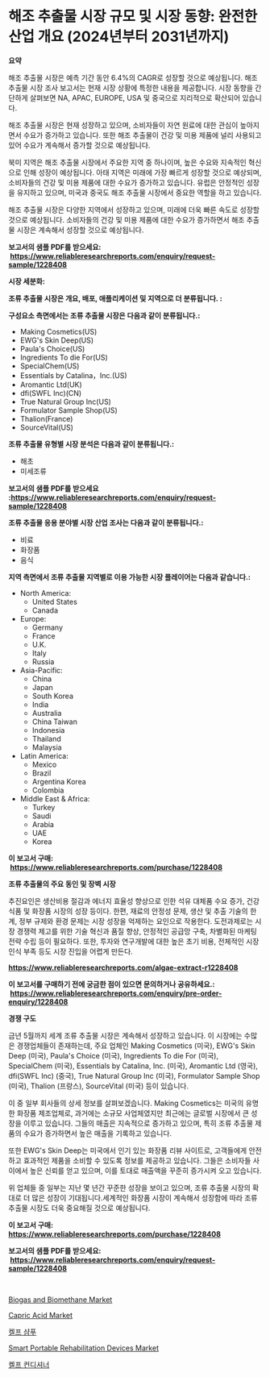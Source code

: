 <p><h1>해조 추출물 시장 규모 및 시장 동향: 완전한 산업 개요 (2024년부터 2031년까지)</h1></p><p><strong>요약</strong></p>
<p><p>해조 추출물 시장은 예측 기간 동안 6.4%의 CAGR로 성장할 것으로 예상됩니다. 해조 추출물 시장 조사 보고서는 현재 시장 상황에 특정한 내용을 제공합니다. 시장 동향을 간단하게 살펴보면 NA, APAC, EUROPE, USA 및 중국으로 지리적으로 확산되어 있습니다.</p><p>해조 추출물 시장은 현재 성장하고 있으며, 소비자들이 자연 원료에 대한 관심이 높아지면서 수요가 증가하고 있습니다. 또한 해조 추출물이 건강 및 미용 제품에 널리 사용되고 있어 수요가 계속해서 증가할 것으로 예상됩니다.</p><p>북미 지역은 해조 추출물 시장에서 주요한 지역 중 하나이며, 높은 수요와 지속적인 혁신으로 인해 성장이 예상됩니다. 아태 지역은 미래에 가장 빠르게 성장할 것으로 예상되며, 소비자들의 건강 및 미용 제품에 대한 수요가 증가하고 있습니다. 유럽은 안정적인 성장을 유지하고 있으며, 미국과 중국도 해조 추출물 시장에서 중요한 역할을 하고 있습니다.</p><p>해조 추출물 시장은 다양한 지역에서 성장하고 있으며, 미래에 더욱 빠른 속도로 성장할 것으로 예상됩니다. 소비자들의 건강 및 미용 제품에 대한 수요가 증가하면서 해조 추출물 시장은 계속해서 성장할 것으로 예상됩니다.</p></p>
<p><strong>보고서의 샘플 PDF를 받으세요: &nbsp;<a href="https://www.reliableresearchreports.com/enquiry/request-sample/1228408">https://www.reliableresearchreports.com/enquiry/request-sample/1228408</a></strong></p>
<p><strong>시장 세분화:</strong></p>
<p><strong> 조류 추출물 시장은 개요, 배포, 애플리케이션 및 지역으로 더 분류됩니다. :</strong></p>
<p><strong>구성요소 측면에서는 조류 추출물 시장은 다음과 같이 분류됩니다.:</strong></p>
<p><ul><li>Making Cosmetics(US)</li><li>EWG's Skin Deep(US)</li><li>Paula's Choice(US)</li><li>Ingredients To die For(US)</li><li>SpecialChem(US)</li><li>Essentials by Catalina，Inc.(US)</li><li>Aromantic Ltd(UK)</li><li>dfi(SWFL Inc)(CN)</li><li>True Natural Group Inc(US)</li><li>Formulator Sample Shop(US)</li><li>Thalion(France)</li><li>SourceVital(US)</li></ul></p>
<p><strong> 조류 추출물 유형별 시장 분석은 다음과 같이 분류됩니다.:</strong></p>
<p><ul><li>해초</li><li>미세조류</li></ul></p>
<p><strong>보고서의 샘플 PDF를 받으세요 :<a href="https://www.reliableresearchreports.com/enquiry/request-sample/1228408">https://www.reliableresearchreports.com/enquiry/request-sample/1228408</a></strong></p>
<p><strong> 조류 추출물 응용 분야별 시장 산업 조사는 다음과 같이 분류됩니다.:</strong></p>
<p><ul><li>비료</li><li>화장품</li><li>음식</li></ul></p>
<p><strong>지역 측면에서 조류 추출물 지역별로 이용 가능한 시장 플레이어는 다음과 같습니다.:</strong></p>
<p><ul>
    <li>
        North America:
        <ul>
            <li>United States</li>
            <li>Canada</li>
        </ul>
    </li>
    <li>
        Europe:
        <ul>
            <li>Germany</li>
            <li>France</li>
            <li>U.K.</li>
            <li>Italy</li>
            <li>Russia</li>
        </ul>
    </li>
    <li>
        Asia-Pacific:
        <ul>
            <li>China</li>
            <li>Japan</li>
            <li>South Korea</li>
            <li>India</li>
            <li>Australia</li>
            <li>China Taiwan</li>
            <li>Indonesia</li>
            <li>Thailand</li>
            <li>Malaysia</li>
        </ul>
    </li>
    <li>
        Latin America:
        <ul>
            <li>Mexico</li>
            <li>Brazil</li>
            <li>Argentina Korea</li>
            <li>Colombia</li>
        </ul>
    </li>
    <li>
        Middle East & Africa:
        <ul>
            <li>Turkey</li>
            <li>Saudi</li>
            <li>Arabia</li>
            <li>UAE</li>
            <li>Korea</li>
        </ul>
    </li>
    </ul></p>
<p><strong>이 보고서 구매: &nbsp;<a href="https://www.reliableresearchreports.com/purchase/1228408">https://www.reliableresearchreports.com/purchase/1228408</a></strong></p>
<p><strong>조류 추출물의 주요 동인 및 장벽 시장</strong></p>
<p><p>추진요인은 생산비용 절감과 에너지 효율성 향상으로 인한 석유 대체품 수요 증가, 건강식품 및 화장품 시장의 성장 등이다. 한편, 재료의 안정성 문제, 생산 및 추출 기술의 한계, 정부 규제와 환경 문제는 시장 성장을 억제하는 요인으로 작용한다. 도전과제로는 시장 경쟁력 제고를 위한 기술 혁신과 품질 향상, 안정적인 공급망 구축, 차별화된 마케팅 전략 수립 등이 필요하다. 또한, 투자와 연구개발에 대한 높은 초기 비용, 전체적인 시장 인식 부족 등도 시장 진입을 어렵게 만든다.</p></p>
<p><strong><a href="https://www.reliableresearchreports.com/algae-extract-r1228408">https://www.reliableresearchreports.com/algae-extract-r1228408</a></strong></p>
<p><strong>이 보고서를 구매하기 전에 궁금한 점이 있으면 문의하거나 공유하세요.: &nbsp;<a href="https://www.reliableresearchreports.com/enquiry/pre-order-enquiry/1228408">https://www.reliableresearchreports.com/enquiry/pre-order-enquiry/1228408</a></strong></p>
<p><strong>경쟁 구도</strong></p>
<p><p>금년 5월까지 세계 조류 추출물 시장은 계속해서 성장하고 있습니다. 이 시장에는 수많은 경쟁업체들이 존재하는데, 주요 업체인 Making Cosmetics (미국), EWG's Skin Deep (미국), Paula's Choice (미국), Ingredients To die For (미국), SpecialChem (미국), Essentials by Catalina, Inc. (미국), Aromantic Ltd (영국), dfi(SWFL Inc) (중국), True Natural Group Inc (미국), Formulator Sample Shop (미국), Thalion (프랑스), SourceVital (미국) 등이 있습니다.</p><p>이 중 일부 회사들의 상세 정보를 살펴보겠습니다. Making Cosmetics는 미국의 유명한 화장품 제조업체로, 과거에는 소규모 사업체였지만 최근에는 글로벌 시장에서 큰 성장을 이루고 있습니다. 그들의 매출은 지속적으로 증가하고 있으며, 특히 조류 추출물 제품의 수요가 증가하면서 높은 매출을 기록하고 있습니다.</p><p>또한 EWG's Skin Deep는 미국에서 인기 있는 화장품 리뷰 사이트로, 고객들에게 안전하고 효과적인 제품을 소비할 수 있도록 정보를 제공하고 있습니다. 그들은 소비자들 사이에서 높은 신뢰를 얻고 있으며, 이를 토대로 매출액을 꾸준히 증가시켜 오고 있습니다.</p><p>위 업체들 중 일부는 지난 몇 년간 꾸준한 성장을 보이고 있으며, 조류 추출물 시장의 확대로 더 많은 성장이 기대됩니다.세계적인 화장품 시장이 계속해서 성장함에 따라 조류 추출물 시장도 더욱 중요해질 것으로 예상됩니다.</p></p>
<p><strong>이 보고서 구매: &nbsp; <a href="https://www.reliableresearchreports.com/purchase/1228408">https://www.reliableresearchreports.com/purchase/1228408</a></strong></p>
<p><strong>보고서의 샘플 PDF를 받으세요: &nbsp;<a href="https://www.reliableresearchreports.com/enquiry/request-sample/1228408">https://www.reliableresearchreports.com/enquiry/request-sample/1228408</a></strong><strong></strong></p>
<p>&nbsp;</p>
<p><p><a href="https://issuu.com/reportprime-2/docs/biogas-and-biomethane-market-size-2030.pptx">Biogas and Biomethane Market</a></p><p><a href="https://issuu.com/reportprime-2/docs/capric-acid-market-size-2030.pptx">Capric Acid Market</a></p><p><a href="https://github.com/idcefvhkdut6/Market-Research-Report-List-1/blob/main/806865023951.md">켈프 샴푸</a></p><p><a href="https://github.com/johnbach50/Market-Research-Report-List-2/blob/main/smart-portable-rehabilitation-devices-market.md">Smart Portable Rehabilitation Devices Market</a></p><p><a href="https://github.com/vsap75a286l/Market-Research-Report-List-1/blob/main/742697723952.md">켈프 컨디셔너</a></p></p>